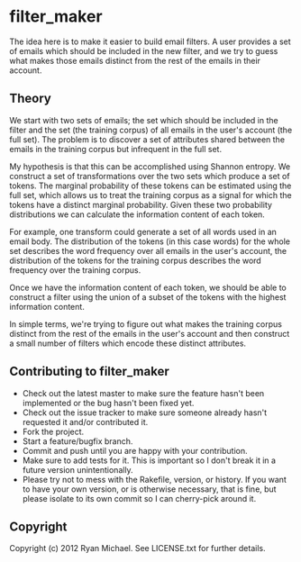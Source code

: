 # filter_maker

The idea here is to make it easier to build email filters.  A user provides a set of emails which 
should be included in the new filter, and we try to guess what makes those emails distinct from
the rest of the emails in their account.


## Theory

We start with two sets of emails; the set which should be included in the filter and the set (the training corpus)
of all emails in the user's account (the full set).  The problem is to discover a set of attributes shared between
the emails in the training corpus but infrequent in the full set.

My hypothesis is that this can be accomplished using Shannon entropy.  We construct a set of transformations over
the two sets which produce a set of tokens.  The marginal probability of these tokens can be estimated using the
full set, which allows us to treat the training corpus as a signal for which the tokens have a distinct marginal
probability.  Given these two probability distributions we can calculate the information content of each token.

For example, one transform could generate a set of all words used in an email body.  The distribution of the tokens
(in this case words) for the whole set describes the word frequency over all emails in the user's account, the
distribution of the tokens for the training corpus describes the word frequency over the training corpus.

Once we have the information content of each token, we should be able to construct a filter using the union
of a subset of the tokens with the highest information content.

In simple terms, we're trying to figure out what makes the training corpus distinct from the rest of the emails
in the user's account and then construct a small number of filters which encode these distinct attributes.


## Contributing to filter_maker
 
* Check out the latest master to make sure the feature hasn't been implemented or the bug hasn't been fixed yet.
* Check out the issue tracker to make sure someone already hasn't requested it and/or contributed it.
* Fork the project.
* Start a feature/bugfix branch.
* Commit and push until you are happy with your contribution.
* Make sure to add tests for it. This is important so I don't break it in a future version unintentionally.
* Please try not to mess with the Rakefile, version, or history. If you want to have your own version, or is otherwise necessary, that is fine, but please isolate to its own commit so I can cherry-pick around it.


## Copyright

Copyright (c) 2012 Ryan Michael. See LICENSE.txt for
further details.

